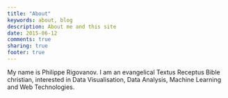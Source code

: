 ```yaml
---
title: "About"
keywords: about, blog
description: About me and this site
date: 2015-06-12
comments: true
sharing: true
footer: true
---
```


My name is Philippe Rigovanov. I am an evangelical Textus Receptus Bible christian, interested in Data Visualisation, Data Analysis, Machine Learning and Web Technologies.
